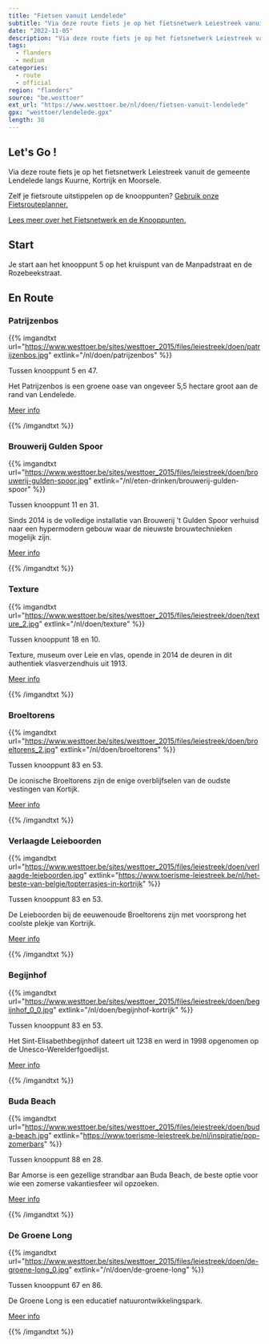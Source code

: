 ```yaml
---
title: "Fietsen vanuit Lendelede"
subtitle: "Via deze route fiets je op het fietsnetwerk Leiestreek vanuit de gemeente Lendelede langs Kuurne, Kortrijk en Moorsele"
date: "2022-11-05"
description: "Via deze route fiets je op het fietsnetwerk Leiestreek vanuit de gemeente Lendelede langs Kuurne, Kortrijk en Moorsele" 
tags:
  - flanders
  - medium
categories: 
  - route
  - official
region: "flanders"
source: "be.westtoer"
ext_url: "https://www.westtoer.be/nl/doen/fietsen-vanuit-lendelede"
gpx: "westtoer/lendelede.gpx"
length: 38
---
```


## Let's Go !

Via deze route fiets je op het fietsnetwerk Leiestreek vanuit de gemeente Lendelede langs Kuurne, Kortrijk en Moorsele.

Zelf je fietsroute uitstippelen op de knooppunten? [Gebruik onze Fietsrouteplanner.](https://www.westtoer.be/nl/fietsrouteplanner)

[Lees meer over het Fietsnetwerk en de Knooppunten.](https://www.westtoer.be/nl/inspiratie/fietsnetwerk)

## Start 

Je start aan het knooppunt 5 op het kruispunt van de Manpadstraat en de Rozebeekstraat. 

## En Route

### Patrijzenbos

{{% imgandtxt url="https://www.westtoer.be/sites/westtoer_2015/files/leiestreek/doen/patrijzenbos.jpg" extlink="/nl/doen/patrijzenbos" %}}

Tussen knooppunt 5 en 47.

Het Patrijzenbos is een groene oase van ongeveer 5,5 hectare groot aan de rand van Lendelede.

[Meer info](https://www.westtoer.be/nl/doen/patrijzenbos)

{{% /imgandtxt %}}

### Brouwerij Gulden Spoor

{{% imgandtxt url="https://www.westtoer.be/sites/westtoer_2015/files/leiestreek/doen/brouwerij-gulden-spoor.jpg" extlink="/nl/eten-drinken/brouwerij-gulden-spoor" %}}

Tussen knooppunt 11 en 31.

Sinds 2014 is de volledige installatie van Brouwerij ’t Gulden Spoor verhuisd naar een hypermodern gebouw waar de nieuwste brouwtechnieken mogelijk zijn.

[Meer info](https://www.westtoer.be/nl/eten-drinken/brouwerij-gulden-spoor)

{{% /imgandtxt %}}

### Texture

{{% imgandtxt url="https://www.westtoer.be/sites/westtoer_2015/files/leiestreek/doen/texture_2.jpg" extlink="/nl/doen/texture" %}}

Tussen knooppunt 18 en 10.

Texture, museum over Leie en vlas, opende in 2014 de deuren in dit authentiek vlasverzendhuis uit 1913. 

[Meer info](https://www.westtoer.be/nl/doen/texture)

{{% /imgandtxt %}}

### Broeltorens

{{% imgandtxt url="https://www.westtoer.be/sites/westtoer_2015/files/leiestreek/doen/broeltorens_2.jpg" extlink="/nl/doen/broeltorens" %}}

Tussen knooppunt 83 en 53.

De iconische Broeltorens zijn de enige overblijfselen van de oudste vestingen van Kortijk.

[Meer info](https://www.westtoer.be/nl/doen/broeltorens)

{{% /imgandtxt %}}

### Verlaagde Leieboorden

{{% imgandtxt url="https://www.westtoer.be/sites/westtoer_2015/files/leiestreek/doen/verlaagde-leieboorden.jpg" extlink="https://www.toerisme-leiestreek.be/nl/het-beste-van-belgie/topterrasjes-in-kortrijk" %}}

Tussen knooppunt 83 en 53.

De Leieboorden bij de eeuwenoude Broeltorens zijn met voorsprong het coolste plekje van Kortrijk.

[Meer info](https://www.toerisme-leiestreek.be/nl/het-beste-van-belgie/topterrasjes-in-kortrijk)

{{% /imgandtxt %}}

### Begijnhof

{{% imgandtxt url="https://www.westtoer.be/sites/westtoer_2015/files/leiestreek/doen/begijnhof_0_0.jpg" extlink="/nl/doen/begijnhof-kortrijk" %}}

Tussen knooppunt 83 en 53.

Het Sint-Elisabethbegijnhof dateert uit 1238 en werd in 1998 opgenomen op de Unesco-Werelderfgoedlijst.

[Meer info](https://www.westtoer.be/nl/doen/begijnhof-kortrijk)

{{% /imgandtxt %}}

### Buda Beach

{{% imgandtxt url="https://www.westtoer.be/sites/westtoer_2015/files/leiestreek/doen/buda-beach.jpg" extlink="https://www.toerisme-leiestreek.be/nl/inspiratie/pop-zomerbars" %}}

Tussen knooppunt 88 en 28.

Bar Amorse is een gezellige strandbar aan Buda Beach, de beste optie voor wie een zomerse vakantiesfeer wil opzoeken.

[Meer info](https://www.toerisme-leiestreek.be/nl/inspiratie/pop-zomerbars)

{{% /imgandtxt %}}

### De Groene Long

{{% imgandtxt url="https://www.westtoer.be/sites/westtoer_2015/files/leiestreek/doen/de-groene-long_0.jpg" extlink="/nl/doen/de-groene-long" %}}

Tussen knooppunt 67 en 86.

De Groene Long is een educatief natuurontwikkelingspark.

[Meer info](https://www.westtoer.be/nl/doen/de-groene-long)

{{% /imgandtxt %}}
